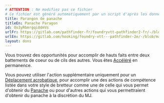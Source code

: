 ```yaml
---
# ATTENTION : Ne modifiez pas ce fichier
# Ce fichier est généré automatiquement par un script d'après les données du module Foundry VTT officiel et de sa traduction
title: Parangon de panache
titleEn: Panache Paragon
id: Oo3yRbmrgqi8dmVs
urlFr: https://gitlab.com/pathfinder-fr/foundryvtt-pathfinder2-fr/-/blob/master/data/feats/Oo3yRbmrgqi8dmVs.htm
urlEn: https://gitlab.com/hooking/foundry-vtt---pathfinder-2e/-/blob/master/packs/data/feats.db/panache-paragon.json
layout: dons
---
```

Vous trouvez des opportunités pour accomplir de hauts faits entre deux battements de coeur ou de cils des autres. Vous êtes [Accéléré](../conditions/accéléré.md) en permanence.

Vous pouvez utiliser l'action supplémentaire uniquement pour un [Déplacement acrobatique](../actions/déplacement-acrobatique.md), pour accomplir une des actions de compétence listée dans votre style de bretteur comme une de celle qui vous permet d'obtenir du [Panache](../capacité-classe/panache.md) ou pour d'autres actions qui vous permettraient d'obtenir du panache à la discrétion du MJ.

